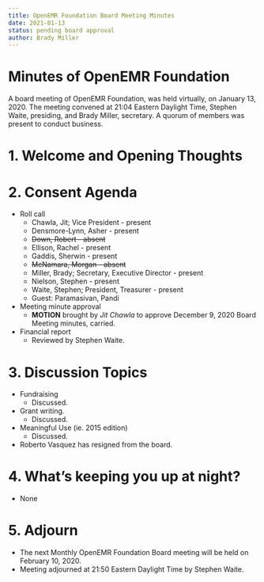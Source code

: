 ```yaml
---
title: OpenEMR Foundation Board Meeting Minutes
date: 2021-01-13
status: pending board approval
author: Brady Miller
---
```


# Minutes of OpenEMR Foundation

A board meeting of OpenEMR Foundation, was held virtually, on January 13, 2020. The meeting
convened at 21:04 Eastern Daylight Time, Stephen Waite, presiding, and Brady Miller,
secretary. A quorum of members was present to conduct business.

# 1. Welcome and Opening Thoughts

# 2. Consent Agenda
  - Roll call
    - Chawla, Jit; Vice President - present
    - Densmore-Lynn, Asher - present
    - ~~Down, Robert - absent~~
    - Ellison, Rachel - present
    - Gaddis, Sherwin - present
    - ~~McNamara, Morgan - absent~~
    - Miller, Brady; Secretary, Executive Director - present
    - Nielson, Stephen - present
    - Waite, Stephen; President, Treasurer - present
    - Guest: Paramasivan, Pandi
  - Meeting minute approval
    - **MOTION** brought by _Jit Chawla_ to approve December 9, 2020 Board Meeting minutes, carried.
  - Financial report
    - Reviewed by Stephen Waite.

# 3. Discussion Topics
  - Fundraising
    - Discussed.
  - Grant writing.
    - Discussed.
  - Meaningful Use (ie. 2015 edition)
    - Discussed.
  - Roberto Vasquez has resigned from the board.

# 4. What’s keeping you up at night?
  - None

# 5. Adjourn
  - The next Monthly OpenEMR Foundation Board meeting will be held on February 10, 2020.
  - Meeting adjourned at 21:50 Eastern Daylight Time by Stephen Waite.

